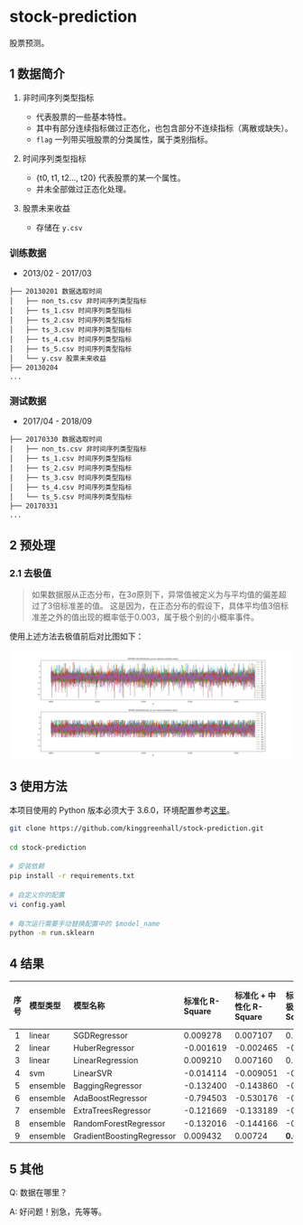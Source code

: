 # stock-prediction

股票预测。

## 1 数据简介

1. 非时间序列类型指标
    - 代表股票的一些基本特性。
    - 其中有部分连续指标做过正态化，也包含部分不连续指标（离散或缺失）。
    - `flag` 一列带买哦股票的分类属性，属于类别指标。

2. 时间序列类型指标
    - {t0, t1, t2..., t20} 代表股票的某一个属性。
    - 并未全部做过正态化处理。

3. 股票未来收益
    - 存储在 `y.csv`

### 训练数据

- 2013/02 - 2017/03

```
├── 20130201 数据选取时间
│   ├── non_ts.csv 非时间序列类型指标
│   ├── ts_1.csv 时间序列类型指标
│   ├── ts_2.csv 时间序列类型指标
│   ├── ts_3.csv 时间序列类型指标
│   ├── ts_4.csv 时间序列类型指标
│   ├── ts_5.csv 时间序列类型指标
│   └── y.csv 股票未来收益
├── 20130204
...
```

### 测试数据

- 2017/04 - 2018/09

```
├── 20170330 数据选取时间
│   ├── non_ts.csv 非时间序列类型指标
│   ├── ts_1.csv 时间序列类型指标
│   ├── ts_2.csv 时间序列类型指标
│   ├── ts_3.csv 时间序列类型指标
│   ├── ts_4.csv 时间序列类型指标
│   └── ts_5.csv 时间序列类型指标
├── 20170331
...
```

## 2 预处理

### 2.1 去极值

> 如果数据服从正态分布，在3σ原则下，异常值被定义为与平均值的偏差超过了3倍标准差的值。
> 这是因为，在正态分布的假设下，具体平均值3倍标准差之外的值出现的概率低于0.003，属于极个别的小概率事件。

使用上述方法去极值前后对比图如下：

![](./src/20130201_non_ts_remove_extreme_value.png)

## 3 使用方法

本项目使用的 Python 版本必须大于 3.6.0，环境配置参考[这里](https://www.v2ai.cn/linux/2018/04/29/LX-2.html)。

```bash
git clone https://github.com/kinggreenhall/stock-prediction.git

cd stock-prediction

# 安装依赖
pip install -r requirements.txt

# 自定义你的配置
vi config.yaml

# 每次运行需要手动替换配置中的 $model_name
python -m run.sklearn
```

## 4 结果

| 序号 | 模型类型 | 模型名称 |标准化 R-Square | 标准化 + 中性化 R-Square | 标准化 + 去极值 R-Square | 标准化 + 中性化 + 去极值 R-Square | 
| :-: | :- | :- | :- | :- | :- | :- |
| 1 | linear | SGDRegressor | 0.009278 | 0.007107 | 0.010176 | 0.009471 |
| 2 | linear | HuberRegressor | -0.001619 | -0.002465 | -0.001277 | -0.001330 |
| 3 | linear | LinearRegression | 0.009210 | 0.007160 |  0.010125 | 0.010128 |
| 4 | svm | LinearSVR | -0.014114 | -0.009051 | -0.001348 | -0.110621 |
| 5 | ensemble | BaggingRegressor | -0.132400 | -0.143860 | -0.129165 | -0.128520 |
| 6 | ensemble | AdaBoostRegressor | -0.794503 | -0.530176 | -0.775948 | -0.805070 |
| 7 | ensemble | ExtraTreesRegressor | -0.121669 | -0.133189 | -0.124746 | -0.123891 |
| 8 | ensemble | RandomForestRegressor | -0.132016 | -0.144166 | -0.128739 | -0.128699 |
| 9 | ensemble | GradientBoostingRegressor | 0.009432 | 0.00724 | **0.010659** | 0.010591 |

## 5 其他

Q: 数据在哪里？

A: 好问题！别急，先等等。
